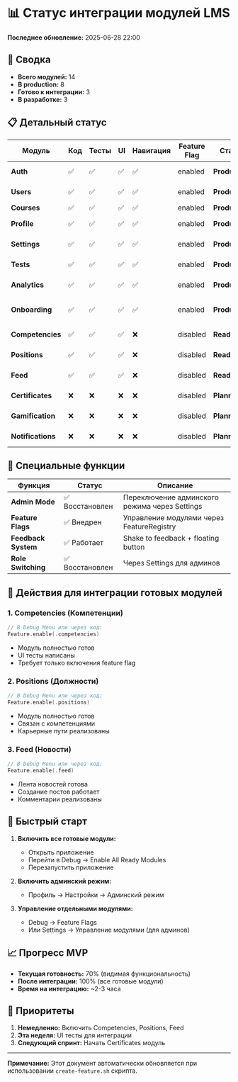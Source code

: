 # 📊 Статус интеграции модулей LMS

**Последнее обновление:** 2025-06-28 22:00

## 🎯 Сводка

- **Всего модулей:** 14
- **В production:** 8
- **Готово к интеграции:** 3
- **В разработке:** 3

## 📋 Детальный статус

| Модуль | Код | Тесты | UI | Навигация | Feature Flag | Статус | Примечания |
|--------|-----|-------|----|-----------|--------------|---------|-----------| 
| **Auth** | ✅ | ✅ | ✅ | ✅ | enabled | **Production** | Базовая авторизация |
| **Users** | ✅ | ✅ | ✅ | ✅ | enabled | **Production** | Управление пользователями |
| **Courses** | ✅ | ✅ | ✅ | ✅ | enabled | **Production** | Каталог курсов |
| **Profile** | ✅ | ✅ | ✅ | ✅ | enabled | **Production** | Профиль пользователя |
| **Settings** | ✅ | ✅ | ✅ | ✅ | enabled | **Production** | Настройки приложения |
| **Tests** | ✅ | ✅ | ✅ | ✅ | enabled | **Production** | Система тестирования |
| **Analytics** | ✅ | ✅ | ✅ | ✅ | enabled | **Production** | Аналитика и отчеты |
| **Onboarding** | ✅ | ✅ | ✅ | ✅ | enabled | **Production** | Онбординг новых сотрудников |
| **Competencies** | ✅ | ✅ | ✅ | ❌ | disabled | **Ready** | Готов, не интегрирован |
| **Positions** | ✅ | ✅ | ✅ | ❌ | disabled | **Ready** | Готов, не интегрирован |
| **Feed** | ✅ | ✅ | ✅ | ❌ | disabled | **Ready** | Готов, не интегрирован |
| **Certificates** | ❌ | ❌ | ❌ | ❌ | disabled | **Planned** | В плане разработки |
| **Gamification** | ❌ | ❌ | ❌ | ❌ | disabled | **Planned** | В плане разработки |
| **Notifications** | ❌ | ❌ | ❌ | ❌ | disabled | **Planned** | В плане разработки |

## 🔧 Специальные функции

| Функция | Статус | Описание |
|---------|--------|----------|
| **Admin Mode** | ✅ Восстановлен | Переключение админского режима через Settings |
| **Feature Flags** | ✅ Внедрен | Управление модулями через FeatureRegistry |
| **Feedback System** | ✅ Работает | Shake to feedback + floating button |
| **Role Switching** | ✅ Восстановлен | Через Settings для админов |

## 📝 Действия для интеграции готовых модулей

### 1. Competencies (Компетенции)
```swift
// В Debug Menu или через код:
Feature.enable(.competencies)
```
- Модуль полностью готов
- UI тесты написаны
- Требует только включения feature flag

### 2. Positions (Должности)
```swift
// В Debug Menu или через код:
Feature.enable(.positions)
```
- Модуль полностью готов
- Связан с компетенциями
- Карьерные пути реализованы

### 3. Feed (Новости)
```swift
// В Debug Menu или через код:
Feature.enable(.feed)
```
- Лента новостей готова
- Создание постов работает
- Комментарии реализованы

## 🚀 Быстрый старт

1. **Включить все готовые модули:**
   - Открыть приложение
   - Перейти в Debug → Enable All Ready Modules
   - Перезапустить приложение

2. **Включить админский режим:**
   - Профиль → Настройки → Админский режим

3. **Управление отдельными модулями:**
   - Debug → Feature Flags
   - Или Settings → Управление модулями (для админов)

## 📈 Прогресс MVP

- **Текущая готовность:** 70% (видимая функциональность)
- **После интеграции:** 100% (все готовые модули)
- **Время на интеграцию:** ~2-3 часа

## 🎯 Приоритеты

1. **Немедленно:** Включить Competencies, Positions, Feed
2. **Эта неделя:** UI тесты для интеграции
3. **Следующий спринт:** Начать Certificates модуль

---

**Примечание:** Этот документ автоматически обновляется при использовании `create-feature.sh` скрипта. 